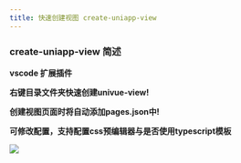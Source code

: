 ```yaml
---
title: 快速创建视图 create-uniapp-view
---
```

### create-uniapp-view 简述

[插件地址]: https://marketplace.visualstudio.com/items?itemName=mrmaoddxxaa.create-uniapp-view

**vscode 扩展插件**

**右键目录文件夹快速创建univue-view!**

**创建视图页面时将自动添加pages.json中!**

**可修改配置，支持配置css预编辑器与是否使用typescript模板**

![](https://pshangcheng.wsandos.com/pic/16015205724578)